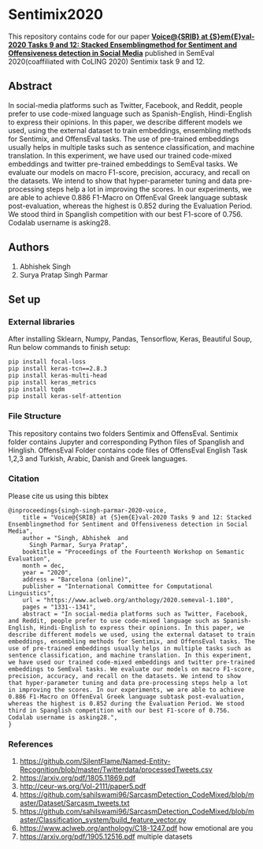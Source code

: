 # Sentimix2020
This repository contains code for our paper [**Voice@{SRIB} at {S}em{E}val-2020 Tasks 9 and 12: Stacked Ensemblingmethod for Sentiment and Offensiveness detection in Social Media**](https://www.aclweb.org/anthology/2020.semeval-1.180) published in SemEval 2020(coaffiliated with CoLING 2020) Sentimix task 9 and 12.
## Abstract 
In social-media platforms such as Twitter, Facebook, and Reddit, people prefer to use code-mixed
language such as Spanish-English, Hindi-English to express their opinions. In this paper, we
describe different models we used, using the external dataset to train embeddings, ensembling
methods for Sentimix, and OffensEval tasks. The use of pre-trained embeddings usually helps in
multiple tasks such as sentence classification, and machine translation. In this experiment, we have
used our trained code-mixed embeddings and twitter pre-trained embeddings to SemEval tasks.
We evaluate our models on macro F1-score, precision, accuracy, and recall on the datasets. We
intend to show that hyper-parameter tuning and data pre-processing steps help a lot in improving
the scores. In our experiments, we are able to achieve 0.886 F1-Macro on OffenEval Greek
language subtask post-evaluation, whereas the highest is 0.852 during the Evaluation Period.
We stood third in Spanglish competition with our best F1-score of 0.756. Codalab username is
asking28.

## Authors
1. Abhishek Singh
2. Surya Pratap Singh Parmar

## Set up
### External libraries
After installing Sklearn, Numpy, Pandas, Tensorflow, Keras, Beautiful Soup, Run below commands to finish setup:
```
pip install focal-loss 
pip install keras-tcn==2.8.3 
pip install keras-multi-head 
pip install keras_metrics 
pip install tqdm 
pip install keras-self-attention
```

### File Structure
This repository contains two folders Sentimix and OffensEval. Sentimix folder contains Jupyter and corresponding Python files of Spanglish and Hinglish. OffensEval Folder contains code files of OffensEval English Task 1,2,3 and Turkish, Arabic, Danish and Greek languages.
### Citation
Please cite us using this bibtex

```
@inproceedings{singh-singh-parmar-2020-voice,
    title = "Voice@{SRIB} at {S}em{E}val-2020 Tasks 9 and 12: Stacked Ensemblingmethod for Sentiment and Offensiveness detection in Social Media",
    author = "Singh, Abhishek  and
      Singh Parmar, Surya Pratap",
    booktitle = "Proceedings of the Fourteenth Workshop on Semantic Evaluation",
    month = dec,
    year = "2020",
    address = "Barcelona (online)",
    publisher = "International Committee for Computational Linguistics",
    url = "https://www.aclweb.org/anthology/2020.semeval-1.180",
    pages = "1331--1341",
    abstract = "In social-media platforms such as Twitter, Facebook, and Reddit, people prefer to use code-mixed language such as Spanish-English, Hindi-English to express their opinions. In this paper, we describe different models we used, using the external dataset to train embeddings, ensembling methods for Sentimix, and OffensEval tasks. The use of pre-trained embeddings usually helps in multiple tasks such as sentence classification, and machine translation. In this experiment, we have used our trained code-mixed embeddings and twitter pre-trained embeddings to SemEval tasks. We evaluate our models on macro F1-score, precision, accuracy, and recall on the datasets. We intend to show that hyper-parameter tuning and data pre-processing steps help a lot in improving the scores. In our experiments, we are able to achieve 0.886 F1-Macro on OffenEval Greek language subtask post-evaluation, whereas the highest is 0.852 during the Evaluation Period. We stood third in Spanglish competition with our best F1-score of 0.756. Codalab username is asking28.",
}
```

### References
1. https://github.com/SilentFlame/Named-Entity-Recognition/blob/master/Twitterdata/processedTweets.csv <br />
2. https://arxiv.org/pdf/1805.11869.pdf <br />
3. http://ceur-ws.org/Vol-2111/paper5.pdf <br />
4. https://github.com/sahilswami96/SarcasmDetection_CodeMixed/blob/master/Dataset/Sarcasm_tweets.txt <br />
5. https://github.com/sahilswami96/SarcasmDetection_CodeMixed/blob/master/Classification_system/build_feature_vector.py <br />
6. https://www.aclweb.org/anthology/C18-1247.pdf how emotional are you <br />
7. https://arxiv.org/pdf/1905.12516.pdf multiple datasets <br />
